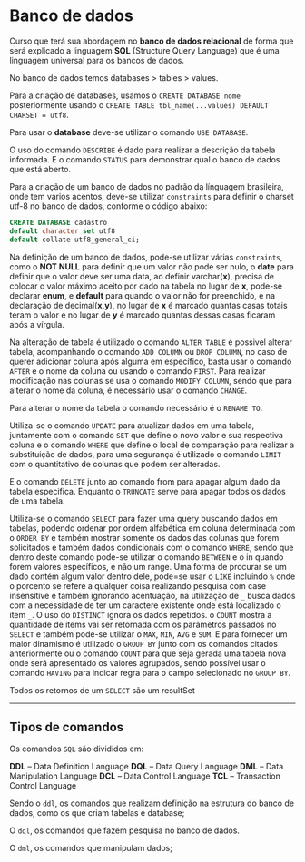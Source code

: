 # Banco de dados

Curso que terá sua abordagem no **banco de dados relacional** de forma que será explicado a linguagem **SQL** (Structure Query Language) que é uma linguagem universal para os bancos de dados.

No banco de dados temos databases > tables > values.

Para a criação de databases, usamos o `CREATE DATABASE nome` posteriormente usando o `CREATE TABLE tbl_name(...values) DEFAULT CHARSET = utf8`.

Para usar o **database** deve-se utilizar o comando `USE DATABASE`.

O uso do comando `DESCRIBE` é dado para realizar a descrição da tabela informada. E o comando `STATUS` para demonstrar qual o banco de dados que está aberto.

Para a criação de um banco de dados no padrão da línguagem brasileira, onde tem vários acentos, deve-se utilizar `constraints` para definir o charset utf-8 no banco de dados, conforme o código abaixo:

```sql
CREATE DATABASE cadastro
default character set utf8
default collate utf8_general_ci;
```

Na definição de um banco de dados, pode-se utilizar várias `constraints`, como o **NOT NULL** para definir que um valor não pode ser nulo, o **date** para definir que o valor deve ser uma data, ao definir varchar(**x**), precisa de colocar o valor máximo aceito por dado na tabela no lugar de **x**, pode-se declarar **enum**, e **default** para quando o valor não for preenchido, e na declaração de decimal(**x,y**), no lugar de **x** é marcado quantas casas totais teram o valor e no lugar de **y** é marcado quantas dessas casas ficaram após a vírgula.

Na alteração de tabela é utilizado o comando `ALTER TABLE` é possivel alterar tabela, acompanhando o comando `ADD COLUMN` ou `DROP COLUMN`, no caso de querer adicionar coluna após alguma em específico, basta usar o comando `AFTER` e o nome da coluna ou usando o comando `FIRST`. Para realizar modificação nas colunas se usa o comando `MODIFY COLUMN`, sendo que para alterar o nome da coluna, é necessário usar o comando `CHANGE`.

Para alterar o nome da tabela o comando necessário é o `RENAME TO`.

Utiliza-se o comando `UPDATE` para atualizar dados em uma tabela, juntamente com o comando `SET` que define o novo valor e sua respectiva coluna e o comando `WHERE` que define o local de comparação para realizar a substituição de dados, para uma segurança é utilizado o comando `LIMIT` com o quantitativo de colunas que podem ser alteradas.

E o comando `DELETE` junto ao comando from para apagar algum dado da tabela especifica. Enquanto o `TRUNCATE` serve para apagar todos os dados de uma tabela.

Utiliza-se o comando `SELECT` para fazer uma query buscando dados em tabelas, podendo ordenar por ordem alfabética em coluna determinada com o `ORDER BY` e também mostrar somente os dados das colunas que forem solicitados e também dados condicionais com o comando `WHERE`, sendo que dentro deste comando pode-se utilizar o comando `BETWEEN` e o in quando forem valores específicos, e não um range. Uma forma de procurar se um dado contém algum valor dentro dele, pode=se usar o `LIKE` incluíndo `%` onde o porcento se refere a qualquer coisa realizando pesquisa com case insensitive e também ignorando acentuação, na utilização de `_` busca dados com a necessidade de ter um caractere existente onde está localizado o item `_`. O uso do `DISTINCT` ignora os dados repetidos. o `COUNT` mostra a quantidade de items vai ser retornada com os parâmetros passados no `SELECT` e também pode-se utilizar o `MAX`, `MIN`, `AVG` e `SUM`. E para fornecer um maior dinamismo é utilizado o `GROUP BY` junto com os comandos citados anteriormente ou o comando `COUNT` para que seja gerada uma tabela nova onde será apresentado os valores agrupados, sendo possível usar o comando `HAVING` para indicar regra para o campo selecionado no `GROUP BY`.

Todos os retornos de um `SELECT` são um resultSet

---

## Tipos de comandos

Os comandos `SQL` são divididos em:

**DDL** – Data Definition Language
**DQL** – Data Query Language
**DML** – Data Manipulation Language
**DCL** – Data Control Language
**TCL** – Transaction Control Language

Sendo o `ddl`, os comandos que realizam definição na estrutura do banco de dados, como os que criam tabelas e database;

O `dql`, os comandos que fazem pesquisa no banco de dados.

O `dml`, os comandos que manipulam dados;
